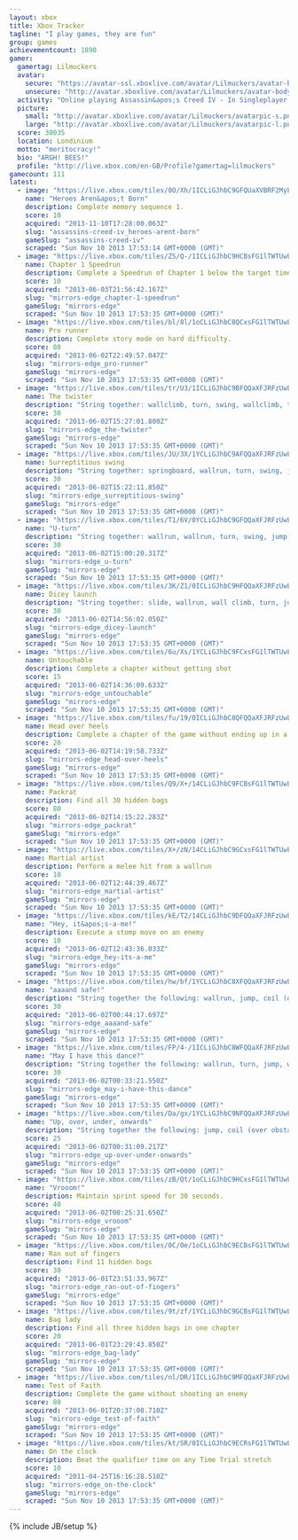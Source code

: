 ```yaml
---
layout: xbox
title: Xbox Tracker
tagline: "I play games, they are fun"
group: games
achievementcount: 1890
gamer: 
  gamertag: Lilmuckers
  avatar: 
    secure: "https://avatar-ssl.xboxlive.com/avatar/Lilmuckers/avatar-body.png"
    unsecure: "http://avatar.xboxlive.com/avatar/Lilmuckers/avatar-body.png"
  activity: "Online playing Assassin&apos;s Creed IV - In Singleplayer : Present Day"
  picture: 
    small: "http://avatar.xboxlive.com/avatar/Lilmuckers/avatarpic-s.png"
    large: "http://avatar.xboxlive.com/avatar/Lilmuckers/avatarpic-l.png"
  score: 30035
  location: Londinium
  motto: "meritocracy!"
  bio: "ARGH! BEES!"
  profile: "http://live.xbox.com/en-GB/Profile?gamertag=lilmuckers"
gamecount: 111
latest: 
  - image: "https://live.xbox.com/tiles/0O/Xh/1ICLiGJhbC9GFQUaXVBRF2MyL2FjaC8wLzIAAAAA5+fn+87lyw==.jpg"
    name: "Heroes Aren&apos;t Born"
    description: Complete memory sequence 1.
    score: 10
    acquired: "2013-11-10T17:28:00.063Z"
    slug: "assassins-creed-iv_heroes-arent-born"
    gameSlug: "assassins-creed-iv"
    scraped: "Sun Nov 10 2013 17:53:14 GMT+0000 (GMT)"
  - image: "https://live.xbox.com/tiles/ZS/Q-/1ICLiGJhbC9HCBsFG1lTWTUwL2FjaC8wLzIzAAAAAOfn5-sQJHk=.jpg"
    name: Chapter 1 Speedrun
    description: Complete a Speedrun of Chapter 1 below the target time.
    score: 10
    acquired: "2013-06-03T21:56:42.167Z"
    slug: "mirrors-edge_chapter-1-speedrun"
    gameSlug: "mirrors-edge"
    scraped: "Sun Nov 10 2013 17:53:35 GMT+0000 (GMT)"
  - image: "https://live.xbox.com/tiles/bl/8l/1oCLiGJhbC8QCxsFG1lTWTUwL2FjaC8wLzFkAAAAAOfn5-kKX3I=.jpg"
    name: Pro runner
    description: Complete story mode on hard difficulty.
    score: 80
    acquired: "2013-06-02T22:49:57.047Z"
    slug: "mirrors-edge_pro-runner"
    gameSlug: "mirrors-edge"
    scraped: "Sun Nov 10 2013 17:53:35 GMT+0000 (GMT)"
  - image: "https://live.xbox.com/tiles/tr/U3/1ICLiGJhbC9BFQQaXFJRFzUwL2FjaC8wLzUAAAAA5+fn+xi1rQ==.jpg"
    name: The twister
    description: "String together: wallclimb, turn, swing, wallclimb, turn, swing, jump. [Pure Time Trials]"
    score: 30
    acquired: "2013-06-02T15:27:01.800Z"
    slug: "mirrors-edge_the-twister"
    gameSlug: "mirrors-edge"
    scraped: "Sun Nov 10 2013 17:53:35 GMT+0000 (GMT)"
  - image: "https://live.xbox.com/tiles/JU/3X/1YCLiGJhbC9AFQQaXFJRFzUwL2FjaC8wLzQAAAAA5+fn+vhNPg==.jpg"
    name: Surreptitious swing
    description: "String together: springboard, wallrun, turn, swing, jump. [Pure Time Trials]"
    score: 30
    acquired: "2013-06-02T15:22:11.850Z"
    slug: "mirrors-edge_surreptitious-swing"
    gameSlug: "mirrors-edge"
    scraped: "Sun Nov 10 2013 17:53:35 GMT+0000 (GMT)"
  - image: "https://live.xbox.com/tiles/T1/6V/0YCLiGJhbC9GFQQaXFJRFzUwL2FjaC8wLzIAAAAA5+fn-rpeVA==.jpg"
    name: "U-turn"
    description: "String together: wallrun, wallrun, turn, swing, jump. [Pure Time Trials]"
    score: 30
    acquired: "2013-06-02T15:00:20.317Z"
    slug: "mirrors-edge_u-turn"
    gameSlug: "mirrors-edge"
    scraped: "Sun Nov 10 2013 17:53:35 GMT+0000 (GMT)"
  - image: "https://live.xbox.com/tiles/3K/Z1/0ICLiGJhbC9HFQQaXFJRFzUwL2FjaC8wLzMAAAAA5+fn-1qmxw==.jpg"
    name: Dicey launch
    description: "String together: slide, wallrun, wall climb, turn, jump. [Pure Time Trials]"
    score: 30
    acquired: "2013-06-02T14:56:02.050Z"
    slug: "mirrors-edge_dicey-launch"
    gameSlug: "mirrors-edge"
    scraped: "Sun Nov 10 2013 17:53:35 GMT+0000 (GMT)"
  - image: "https://live.xbox.com/tiles/6u/Xs/1YCLiGJhbC9FCxsFG1lTWTUwL2FjaC8wLzExAAAAAOfn5-rD5fY=.jpg"
    name: Untouchable
    description: Complete a chapter without getting shot
    score: 15
    acquired: "2013-06-02T14:36:09.633Z"
    slug: "mirrors-edge_untouchable"
    gameSlug: "mirrors-edge"
    scraped: "Sun Nov 10 2013 17:53:35 GMT+0000 (GMT)"
  - image: "https://live.xbox.com/tiles/fu/19/0ICLiGJhbC8QFQQaXFJRFzUwL2FjaC8wL2QAAAAA5+fn-1LtZQ==.jpg"
    name: Head over heels
    description: Complete a chapter of the game without ending up in a heavy landing
    score: 20
    acquired: "2013-06-02T14:19:58.733Z"
    slug: "mirrors-edge_head-over-heels"
    gameSlug: "mirrors-edge"
    scraped: "Sun Nov 10 2013 17:53:35 GMT+0000 (GMT)"
  - image: "https://live.xbox.com/tiles/Q9/X+/14CLiGJhbC9FCBsFG1lTWTUwL2FjaC8wLzIxAAAAAOfn5-jR1V8=.jpg"
    name: Packrat
    description: Find all 30 hidden bags
    score: 80
    acquired: "2013-06-02T14:15:22.283Z"
    slug: "mirrors-edge_packrat"
    gameSlug: "mirrors-edge"
    scraped: "Sun Nov 10 2013 17:53:35 GMT+0000 (GMT)"
  - image: "https://live.xbox.com/tiles/X+/zN/14CLiGJhbC9GCxsFG1lTWTUwL2FjaC8wLzEyAAAAAOfn5-ji7EM=.jpg"
    name: Martial artist
    description: Perform a melee hit from a wallrun
    score: 10
    acquired: "2013-06-02T12:44:39.467Z"
    slug: "mirrors-edge_martial-artist"
    gameSlug: "mirrors-edge"
    scraped: "Sun Nov 10 2013 17:53:35 GMT+0000 (GMT)"
  - image: "https://live.xbox.com/tiles/kE/T2/14CLiGJhbC9DFQQaXFJRFzUwL2FjaC8wLzcAAAAA5+fn+NlEiw==.jpg"
    name: "Hey, it&apos;s-a-me!"
    description: Execute a stomp move on an enemy
    score: 10
    acquired: "2013-06-02T12:43:36.033Z"
    slug: "mirrors-edge_hey-its-a-me"
    gameSlug: "mirrors-edge"
    scraped: "Sun Nov 10 2013 17:53:35 GMT+0000 (GMT)"
  - image: "https://live.xbox.com/tiles/hw/bf/1YCLiGJhbC8XFQQaXFJRFzUwL2FjaC8wL2MAAAAA5+fn+vAGnA==.jpg"
    name: "aaaand safe!"
    description: "String together the following: wallrun, jump, coil (over obstacle), skill roll"
    score: 30
    acquired: "2013-06-02T00:44:17.697Z"
    slug: "mirrors-edge_aaaand-safe"
    gameSlug: "mirrors-edge"
    scraped: "Sun Nov 10 2013 17:53:35 GMT+0000 (GMT)"
  - image: "https://live.xbox.com/tiles/FP/4-/1ICLiGJhbC8WFQQaXFJRFzUwL2FjaC8wL2IAAAAA5+fn+xD+Dw==.jpg"
    name: "May I have this dance?"
    description: "String together the following: wallrun, turn, jump, wallclimb, turn, jump"
    score: 30
    acquired: "2013-06-02T00:33:21.550Z"
    slug: "mirrors-edge_may-i-have-this-dance"
    gameSlug: "mirrors-edge"
    scraped: "Sun Nov 10 2013 17:53:35 GMT+0000 (GMT)"
  - image: "https://live.xbox.com/tiles/Da/gx/1YCLiGJhbC9NFQQaXFJRFzUwL2FjaC8wLzkAAAAA5+fn+h6oFg==.jpg"
    name: "Up, over, under, onwards"
    description: "String together the following: jump, coil (over obstacle), slide (under obstacle)"
    score: 25
    acquired: "2013-06-02T00:31:09.217Z"
    slug: "mirrors-edge_up-over-under-onwards"
    gameSlug: "mirrors-edge"
    scraped: "Sun Nov 10 2013 17:53:35 GMT+0000 (GMT)"
  - image: "https://live.xbox.com/tiles/zB/Qt/1oCLiGJhbC9HCxsFG1lTWTUwL2FjaC8wLzEzAAAAAOfn5-kCFNA=.jpg"
    name: "Vrooom!"
    description: Maintain sprint speed for 30 seconds.
    score: 40
    acquired: "2013-06-02T00:25:31.650Z"
    slug: "mirrors-edge_vrooom"
    gameSlug: "mirrors-edge"
    scraped: "Sun Nov 10 2013 17:53:35 GMT+0000 (GMT)"
  - image: "https://live.xbox.com/tiles/0C/0e/1oCLiGJhbC9ECBsFG1lTWTUwL2FjaC8wLzIwAAAAAOfn5-kxLcw=.jpg"
    name: Ran out of fingers
    description: Find 11 hidden bags
    score: 30
    acquired: "2013-06-01T23:51:33.967Z"
    slug: "mirrors-edge_ran-out-of-fingers"
    gameSlug: "mirrors-edge"
    scraped: "Sun Nov 10 2013 17:53:35 GMT+0000 (GMT)"
  - image: "https://live.xbox.com/tiles/9t/zf/1YCLiGJhbC9GCBsFG1lTWTUwL2FjaC8wLzIyAAAAAOfn5-rw3Oo=.jpg"
    name: Bag lady
    description: Find all three hidden bags in one chapter
    score: 20
    acquired: "2013-06-01T23:29:43.850Z"
    slug: "mirrors-edge_bag-lady"
    gameSlug: "mirrors-edge"
    scraped: "Sun Nov 10 2013 17:53:35 GMT+0000 (GMT)"
  - image: "https://live.xbox.com/tiles/nl/DR/1ICLiGJhbC9MFQQaXFJRFzUwL2FjaC8wLzgAAAAA5+fn+-5QhQ==.jpg"
    name: Test of Faith
    description: Complete the game without shooting an enemy
    score: 80
    acquired: "2013-06-01T20:37:08.710Z"
    slug: "mirrors-edge_test-of-faith"
    gameSlug: "mirrors-edge"
    scraped: "Sun Nov 10 2013 17:53:35 GMT+0000 (GMT)"
  - image: "https://live.xbox.com/tiles/kt/SR/0ICLiGJhbC9ECRsFG1lTWTUwL2FjaC8wLzMwAAAAAOfn5-++1I4=.jpg"
    name: On the clock
    description: Beat the qualifier time on any Time Trial stretch
    score: 10
    acquired: "2011-04-25T16:16:28.510Z"
    slug: "mirrors-edge_on-the-clock"
    gameSlug: "mirrors-edge"
    scraped: "Sun Nov 10 2013 17:53:35 GMT+0000 (GMT)"
---
```

{% include JB/setup %}
